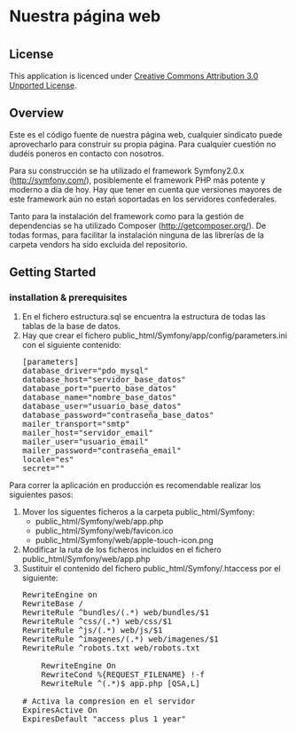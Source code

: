 <h1>Nuestra página web<h1>

<h2>License</h2>

This application is licenced under <a href="http://creativecommons.org/licenses/by/3.0/deed.en_US">Creative Commons Attribution 3.0 Unported License</a>.

<h2>Overview</h2>

Este es el código fuente de nuestra página web, cualquier sindicato puede aprovecharlo para construir su propia página. Para cualquier cuestión no dudéis poneros en contacto con nosotros.

Para su construcción se ha utilizado el framework Symfony2.0.x (http://symfony.com/), posiblemente el framework PHP más potente y moderno a día de hoy. Hay que tener en cuenta que versiones mayores de este framework aún no estań soportadas en los servidores confederales.

Tanto para la instalación del framework como para la gestión de dependencias se ha utilizado Composer (http://getcomposer.org/). De todas formas, para facilitar la instalación ninguna de las librerías de la carpeta vendors ha sido excluida del repositorio.

<h2>Getting Started</h2>

<h3>installation & prerequisites</h3>
<ol>
<li>En el fichero estructura.sql se encuentra la estructura de todas las tablas de la base de datos.</li>

<li>Hay que crear el fichero public_html/Symfony/app/config/parameters.ini con el siguiente contenido:

<pre>
[parameters]
database_driver="pdo_mysql"
database_host="servidor_base_datos"
database_port="puerto_base_datos"
database_name="nombre_base_datos"
database_user="usuario_base_datos"
database_password="contraseña_base_datos"
mailer_transport="smtp"
mailer_host="servidor_email"
mailer_user="usuario_email"
mailer_password="contraseña_email"
locale="es"
secret=""
</pre>
</li>
</ol>

Para correr la aplicación en producción es recomendable realizar los siguientes pasos:

<ol>
<li>Mover los siguentes ficheros a la carpeta public_html/Symfony:

<ul>
    <li>public_html/Symfony/web/app.php</li>
    <li>public_html/Symfony/web/favicon.ico</li>
    <li>public_html/Symfony/web/apple-touch-icon.png</li>
</ul>

</li>

<li>Modificar la ruta de los ficheros incluidos en el fichero public_html/Symfony/web/app.php</li>

<li>Sustituir el contenido del fichero public_html/Symfony/.htaccess por el siguiente:

<pre>
RewriteEngine on
RewriteBase /
RewriteRule ^bundles/(.*) web/bundles/$1
RewriteRule ^css/(.*) web/css/$1
RewriteRule ^js/(.*) web/js/$1
RewriteRule ^imagenes/(.*) web/imagenes/$1
RewriteRule ^robots.txt web/robots.txt
<IfModule mod_rewrite.c>
    RewriteEngine On
    RewriteCond %{REQUEST_FILENAME} !-f
    RewriteRule ^(.*)$ app.php [QSA,L]
</IfModule>
# Activa la compresion en el servidor
ExpiresActive On
ExpiresDefault "access plus 1 year"
</pre>
</li>
</ol>
